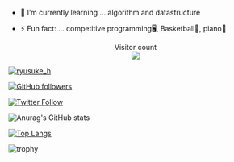 - 🌱 I’m currently learning ... algorithm and datastructure

- ⚡ Fun fact: ... competitive programming🖥,  Basketball🏀,  piano🎹

<p align="center"> 
  Visitor count<br>
  <img src="https://profile-counter.glitch.me/ryusuke920/count.svg" />
</p>

[![ryusuke_h](https://img.shields.io/endpoint?url=https%3A%2F%2Fatcoder-badges.now.sh%2Fapi%2Fatcoder%2Fjson%2Fryusuke_h)](https://atcoder.jp/users/ryusuke_h)

[![GitHub followers](https://img.shields.io/github/followers/ryusuke920.svg?style=social&label=followers&maxAge=2592000)](https://github.com/ryusuke920?tab=followers)

[![Twitter Follow](https://img.shields.io/twitter/follow/ryusuke__h?style=social)](https://twitter.com/ryusuke__h)

![Anurag's GitHub stats](https://github-readme-stats.vercel.app/api?username=ryusuke920&show_icons=true&theme=highcontrast)  

[![Top Langs](https://github-readme-stats.vercel.app/api/top-langs/?username=ryusuke920&theme=dark&layout=compact&langs_count=10)](https://github.com/anuraghazra/github-readme-stats) 

![trophy](https://github-profile-trophy.vercel.app/?username=ryusuke920&row=1&column=8&theme=algolia)




<!--
## language
<img src="https://img.shields.io/badge/-Python-FFFF00.svg?logo=Python&style=plastic"> <img src="https://img.shields.io/badge/-Css3-1572B6.svg?logo=css3&style=plastic"> <img src="https://img.shields.io/badge/-Html5-E34F26.svg?logo=html5&style=plastic">
<img src="https://img.shields.io/badge/-Java-FF6600.svg?logo=java&style=plastic"> <img src="https://img.shields.io/badge/-Javascript-3399FF.svg?logo=javascript&style=plastic"> <img src="https://img.shields.io/badge/-Json-000000.svg?logo=json&style=plastic">
<img src="https://img.shields.io/badge/-Kotlin-FF6666.svg?logo=kotlin&style=plastic"> <img src="https://img.shields.io/badge/-Powershell-000000.svg?logo=powershell&style=plastic"> <img src="https://img.shields.io/badge/-R-276DC3.svg?logo=r&style=plastic">
<img src="https://img.shields.io/badge/-Swift-FA7343.svg?logo=swift&style=plastic">

## framework
<img src="https://img.shields.io/badge/-Django-092E20.svg?logo=django&style=plastic"> <img src="https://img.shields.io/badge/-Flask-000000.svg?logo=flask&style=plastic"> <img src="https://img.shields.io/badge/-Git-F05032.svg?logo=git&style=plastic">
<img src="https://img.shields.io/badge/-Jupyter-FFFF99.svg?logo=jupyter&style=plastic"> <img src="https://img.shields.io/badge/-Mysql-4479A1.svg?logo=mysql&style=plastic"> <img src="https://img.shields.io/badge/-Node.js-FFFF66.svg?logo=node.js&style=plastic">
<img src="https://img.shields.io/badge/-Nodemon-FFFF66.svg?logo=nodemon&style=plastic"> <img src="https://img.shields.io/badge/-Npm-CB3837.svg?logo=npm&style=plastic"> <img src="https://img.shields.io/badge/-React-61DAFB.svg?logo=react&style=plastic">
<img src="https://img.shields.io/badge/-Yarn-2C8EBB.svg?logo=yarn&style=plastic">

## editor
<img src="https://img.shields.io/badge/-Atom-66FF33.svg?logo=atom&style=plastic"> <img src="https://img.shields.io/badge/-Markdown-000000.svg?logo=markdown&style=plastic"> <img src="https://img.shields.io/badge/-Xcode-1575F9.svg?logo=xcode&style=plastic">

## cloud
<img src="https://img.shields.io/badge/-Icloud-FFFFFF.svg?logo=icloud&style=plastic">　<img src="https://img.shields.io/badge/-Google%20drive-FFFFFF.svg?logo=google-drive&style=plastic">

## os
<img src="https://img.shields.io/badge/-Windows-0078D6.svg?logo=windows&style=plastic">

## software
<img src="https://img.shields.io/badge/-Blender-33CCFF.svg?logo=blender&style=plastic">

## application
<img src="https://img.shields.io/badge/-Discord-7289DA.svg?logo=discord&style=plastic"> <img src="https://img.shields.io/badge/-Figma-F24E1E.svg?logo=figma&style=plastic"> <img src="https://img.shields.io/badge/-Microsoftexcel-217346.svg?logo=microsoftexcel&style=plastic">
<img src="https://img.shields.io/badge/-Microsoftpowerpoint-D24726.svg?logo=microsoftpowerpoint&style=plastic"> <img src="https://img.shields.io/badge/-Microsoftword-2B579A.svg?logo=microsoftword&style=plastic"> <img src="https://img.shields.io/badge/-Safari-000000.svg?logo=safari&style=plastic">
<img src="https://img.shields.io/badge/-Slack-000000.svg?logo=slack&style=plastic"> <img src="https://img.shields.io/badge/-Youtube-FF0000.svg?logo=youtube&style=plastic">

## sns
<img src="https://img.shields.io/badge/-Facebook-4172B8.svg?logo=facebook&style=plastic"> <img src="https://img.shields.io/badge/-Instagram-FF33CC.svg?logo=instagram&style=plastic"> <img src="https://img.shields.io/badge/-Line-99FF66.svg?logo=line&style=plastic">
<img src="https://img.shields.io/badge/-Qiita-55C500.svg?logo=qiita&style=plastic">
<img src="https://img.shields.io/badge/-Twitter-1DA1F2.svg?logo=twitter&style=plastic">

## service
<img src="https://img.shields.io/badge/-Amazon-FF9966.svg?logo=amazon&style=plastic"> <img src="https://img.shields.io/badge/-Apple-999999.svg?logo=apple&style=plastic"> <img src="https://img.shields.io/badge/-Android-A4C639.svg?logo=android&style=plastic">
<img src="https://img.shields.io/badge/-Apple%20music-FF33CC.svg?logo=apple-music&style=plastic"> <img src="https://img.shields.io/badge/-Dropbox-0061FF.svg?logo=dropbox&style=plastic"> <img src="https://img.shields.io/badge/-Github-181717.svg?logo=github&style=plastic">
<img src="https://img.shields.io/badge/-Gmail-FFFFFF.svg?logo=gmail&style=plastic"> <img src="https://img.shields.io/badge/-Google-FFFFFF.svg?logo=google&style=plastic"> <img src="https://img.shields.io/badge/-Google%20chrome-FFFF99.svg?logo=google-chrome&style=plastic">
<img src="https://img.shields.io/badge/-Heroku-430098.svg?logo=heroku&style=plastic"> <img src="https://img.shields.io/badge/-Huawei-FF0000.svg?logo=huawei&style=plastic"> <img src="https://img.shields.io/badge/-Jira-172B4D.svg?logo=jira&style=plastic">
<img src="https://img.shields.io/badge/-Kaggle-20BEFF.svg?logo=kaggle&style=plastic"> <img src="https://img.shields.io/badge/-Trello-0079BF.svg?logo=trello&style=plastic"><img src="https://img.shields.io/badge/-Wikipedia-000000.svg?logo=wikipedia&style=plastic">
<img src="https://img.shields.io/badge/-Wolfram-DD1100.svg?logo=wolfram&style=plastic"> <img src="https://img.shields.io/badge/-Wolframmathematica-CCFFFF.svg?logo=wolframmathematica&style=plastic"><img src="https://img.shields.io/badge/-Yahoo-FF0000.svg?logo=yahoo&style=plastic">


## game
<img src="https://img.shields.io/badge/-Matrix-000000.svg?logo=matrix&style=plastic"> <img src="https://img.shields.io/badge/-Nintendo-99FFFF.svg?logo=nintendo&style=plastic"> <img src="https://img.shields.io/badge/-Nintendogamecube-6A5FBB.svg?logo=nintendogamecube&style=plastic">
<img src="https://img.shields.io/badge/-Nintendoswitch-E60012.svg?logo=nintendoswitch&style=plastic"> <img src="https://img.shields.io/badge/-Playstation-003791.svg?logo=playstation&style=plastic"> <img src="https://img.shields.io/badge/-Pokemon-3333CC.svg?logo=pokemon&style=plastic">
<img src="https://img.shields.io/badge/-Wii-CCFFFF.svg?logo=wii&style=plastic">
-->

